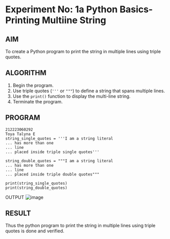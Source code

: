 # Experiment No: 1a Python Basics- Printing Multiine String

## AIM  
To create a Python program to print the string in multiple lines using triple quotes.

## ALGORITHM  
1. Begin the program.  
2. Use triple quotes (`'''` or `"""`) to define a string that spans multiple lines.  
3. Use the `print()` function to display the multi-line string.  
4. Terminate the program.

## PROGRAM

```
212223060292
Toya Talyna E
string_single_quotes = '''I am a string literal
... has more than one
... line
... placed inside triple single quotes'''

string_double_quotes = """I am a string literal
... has more than one
... line
... placed inside triple double quotes"""

print(string_single_quotes)
print(string_double_quotes)
```
OUTPUT
![image](https://github.com/user-attachments/assets/5d2a7aa7-b3da-4be2-b64c-dda0c8e9d526)



## RESULT
Thus the python program to print the string in multiple lines using triple quotes is done and verified.

